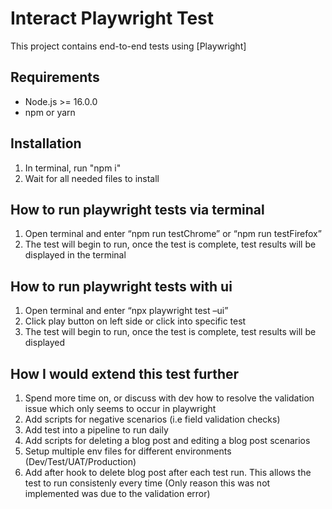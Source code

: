 # Interact Playwright Test

This project contains end-to-end tests using [Playwright]

## Requirements

- Node.js >= 16.0.0
- npm or yarn

## Installation

1. In terminal, run "npm i"
2. Wait for all needed files to install

## How to run playwright tests via terminal

1. Open terminal and enter “npm run testChrome” or “npm run testFirefox”
2. The test will begin to run, once the test is complete, test results will be displayed in the terminal 

## How to run playwright tests with ui
1. Open terminal and enter “npx playwright test –ui”
2. Click play button on left side or click into specific test
3.  The test will begin to run, once the test is complete, test results will be displayed 

## How I would extend this test further

1. Spend more time on, or discuss with dev how to resolve the validation issue which only seems to occur in playwright
2. Add scripts for negative scenarios (i.e field validation checks)
3. Add test into a pipeline to run daily
4. Add scripts for deleting a blog post and editing a blog post scenarios
5. Setup multiple env files for different environments (Dev/Test/UAT/Production)
6. Add after hook to delete blog post after each test run. This allows the test to run consistenly every time (Only reason this was not implemented was due to the validation error)

